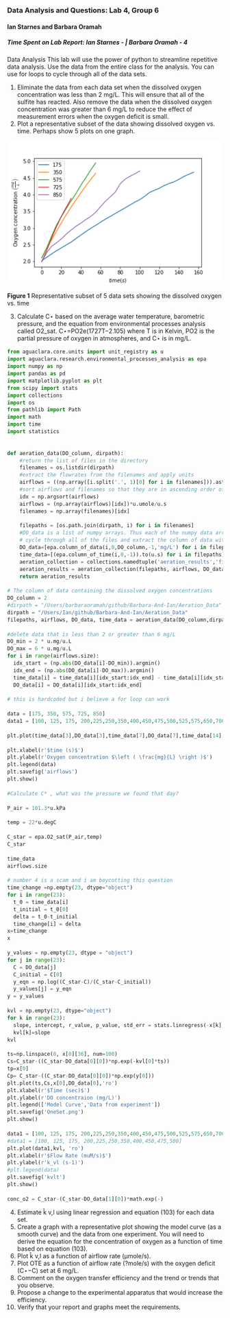 ### Data Analysis and Questions: Lab 4, Group 6
#### Ian Starnes and Barbara Oramah
##### Time Spent on Lab Report: Ian Starnes - | Barbara Oramah - 4

Data Analysis
This lab will use the power of python to streamline repetitive data analysis. Use the data from the entire class for the analysis. You can use for loops to cycle through all of the data sets.

1. Eliminate the data from each data set when the dissolved oxygen concentration was less than 2 mg/L. This will ensure that all of the sulfite has reacted. Also remove the data when the dissolved oxygen concentration was greater than 6 mg/L to reduce the effect of measurement errors when the oxygen deficit is small.
2. Plot a representative subset of the data showing dissolved oxygen vs. time. Perhaps show 5 plots on one graph.

<p align="center"> <img src="https://github.com/IanStarnes/Barbara-And-Ian/blob/master/images/airflows.png?raw=true" heights=310 width=927> </p>

**Figure 1** Representative subset of 5 data sets showing the dissolved oxygen vs. time

3. Calculate C⋆ based on the average water temperature, barometric pressure, and the equation from environmental processes analysis called O2_sat. C⋆=PO2e(1727T−2.105) where T is in Kelvin, PO2 is the partial pressure of oxygen in atmospheres, and C⋆ is in mg/L.

```python
from aguaclara.core.units import unit_registry as u
import aguaclara.research.environmental_processes_analysis as epa
import numpy as np
import pandas as pd
import matplotlib.pyplot as plt
from scipy import stats
import collections
import os
from pathlib import Path
import math
import time
import statistics


def aeration_data(DO_column, dirpath):
    #return the list of files in the directory
    filenames = os.listdir(dirpath)
    #extract the flowrates from the filenames and apply units
    airflows = ((np.array([i.split('.', 1)[0] for i in filenames])).astype(np.float32))
    #sort airflows and filenames so that they are in ascending order of flow rates
    idx = np.argsort(airflows)
    airflows = (np.array(airflows)[idx])*u.umole/u.s
    filenames = np.array(filenames)[idx]

    filepaths = [os.path.join(dirpath, i) for i in filenames]
    #DO_data is a list of numpy arrays. Thus each of the numpy data arrays can have different lengths to accommodate short and long experiments
    # cycle through all of the files and extract the column of data with oxygen concentrations and the times
    DO_data=[epa.column_of_data(i,0,DO_column,-1,'mg/L') for i in filepaths]
    time_data=[(epa.column_of_time(i,0,-1)).to(u.s) for i in filepaths]
    aeration_collection = collections.namedtuple('aeration_results','filepaths airflows DO_data time_data')
    aeration_results = aeration_collection(filepaths, airflows, DO_data, time_data)
    return aeration_results

# The column of data containing the dissolved oxygen concentrations
DO_column = 2
#dirpath = "/Users/barbaraoramah/github/Barbara-And-Ian/Aeration_Data"
dirpath = "/Users/Ian/github/Barbara-And-Ian/Aeration_Data"
filepaths, airflows, DO_data, time_data = aeration_data(DO_column,dirpath)

#delete data that is less than 2 or greater than 6 mg/L
DO_min = 2 * u.mg/u.L
DO_max = 6 * u.mg/u.L
for i in range(airflows.size):
  idx_start = (np.abs(DO_data[i]-DO_min)).argmin()
  idx_end = (np.abs(DO_data[i]-DO_max)).argmin()
  time_data[i] = time_data[i][idx_start:idx_end] - time_data[i][idx_start]
  DO_data[i] = DO_data[i][idx_start:idx_end]

# this is hardcoded but i believe a for loop can work

data = [175, 350, 575, 725, 850]
data1 = [100, 125, 175, 200,225,250,350,400,450,475,500,525,575,650,700,725,750,775,800,825,850,925,950]

plt.plot(time_data[3],DO_data[3],time_data[7],DO_data[7],time_data[14],DO_data[14],time_data[17],DO_data[17],time_data[22],DO_data[22])

plt.xlabel(r'$time (s)$')
plt.ylabel(r'Oxygen concentration $\left ( \frac{mg}{L} \right )$')
plt.legend(data)
plt.savefig('airflows')
plt.show()

#Calculate C* , what was the pressure we found that day?

P_air = 101.3*u.kPa

temp = 22*u.degC

C_star = epa.O2_sat(P_air,temp)
C_star

time_data
airflows.size

# number 4 is a scam and i am boycotting this question
time_change =np.empty(23, dtype="object")
for i in range(23):
  t_0 = time_data[i]
  t_initial = t_0[0]
  delta = t_0-t_initial
  time_change[i] = delta
x=time_change
x

y_values = np.empty(23, dtype = "object")
for j in range(23):
  C = DO_data[j]
  C_initial = C[0]
  y_eqn = np.log((C_star-C)/(C_star-C_initial))
  y_values[j] = y_eqn
y = y_values

kvl = np.empty(23, dtype="object")
for k in range(23):
  slope, intercept, r_value, p_value, std_err = stats.linregress(-x[k], y[k])
  kvl[k]=slope
kvl

ts=np.linspace(0, x[0][36], num=100)
Cs=C_star-((C_star-DO_data[0][0])*np.exp(-kvl[0]*ts))
tp=x[0]
Cp= C_star-((C_star-DO_data[0][0])*np.exp(y[0]))
plt.plot(ts,Cs,x[0],DO_data[0],'ro')
plt.xlabel(r'$Time (sec)$')
plt.ylabel(r'DO concentraion (mg/L)')
plt.legend(['Model Curve','Data from experiment'])
plt.savefig('OneSet.png')
plt.show()

data1 = [100, 125, 175, 200,225,250,350,400,450,475,500,525,575,650,700,725,750,775,800,825,850,925,950]
#data1 = [100, 125, 175, 200,225,250,350,400,450,475,500]
plt.plot(data1,kvl, 'ro')
plt.xlabel(r'$Flow Rate (muM/s)$')
plt.ylabel(r'k_vl (s-1)')
#plt.legend(data)
plt.savefig('kvlt')
plt.show()

conc_o2 = C_star-(C_star-DO_data[1][0])*math.exp(-)

```

4. Estimate k̂ v,l using linear regression and equation (103) for each data set.
5. Create a graph with a representative plot showing the model curve (as a smooth curve) and the data from one experiment. You will need to derive the equation for the concentration of oxygen as a function of time based on equation (103).
6. Plot k̂ v,l as a function of airflow rate (μmole/s).
7. Plot OTE as a function of airflow rate (?mole/s) with the oxygen deficit (C⋆−C) set at 6 mg/L.
8. Comment on the oxygen transfer efficiency and the trend or trends that you observe.
9. Propose a change to the experimental apparatus that would increase the efficiency.
10. Verify that your report and graphs meet the requirements.
